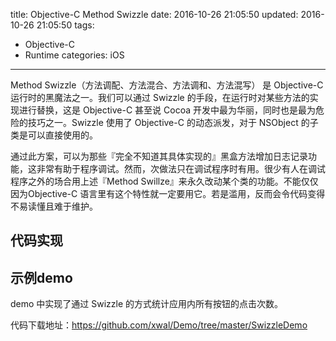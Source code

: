 title: Objective-C Method Swizzle
date: 2016-10-26 21:05:50
updated: 2016-10-26 21:05:50
tags:
- Objective-C
- Runtime
categories: iOS
---

Method Swizzle（方法调配、方法混合、方法调和、方法混写） 是 Objective-C 运行时的黑魔法之一。我们可以通过 Swizzle 的手段，在运行时对某些方法的实现进行替换，这是 Objective-C 甚至说 Cocoa 开发中最为华丽，同时也是最为危险的技巧之一。Swizzle 使用了 Objective-C 的动态派发，对于 NSObject 的子类是可以直接使用的。

通过此方案，可以为那些『完全不知道其具体实现的』黑盒方法增加日志记录功能，这非常有助于程序调试。然而，次做法只在调试程序时有用。很少有人在调试程序之外的场合用上述『Method Swillze』来永久改动某个类的功能。不能仅仅因为Objective-C 语言里有这个特性就一定要用它。若是滥用，反而会令代码变得不易读懂且难于维护。

<!-- more -->

## 代码实现

<script src="https://gist.github.com/xwal/4758787cda11d473c2abdf3ef5c63d67.js"></script>

## 示例demo

demo 中实现了通过 Swizzle 的方式统计应用内所有按钮的点击次数。

代码下载地址：<https://github.com/xwal/Demo/tree/master/SwizzleDemo>


